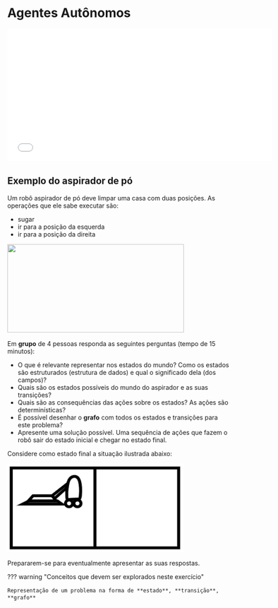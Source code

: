 # Agentes Autônomos

<embed src="slides.pdf" type="application/pdf" width="600" height="300">

## Exemplo do aspirador de pó

Um robô aspirador de pó deve limpar uma casa com duas posições. As operações que ele sabe executar são:

* sugar
* ir para a posição da esquerda
* ir para a posição da direita

<img src="figuras/aspirador_po.png" width="400" height="200">

Em **grupo** de 4 pessoas responda as seguintes perguntas (tempo de 15 minutos): 

* O que é relevante representar nos estados do mundo? Como os estados são estruturados (estrutura de dados) e qual o significado dela (dos campos)?
* Quais são os estados possíveis do mundo do aspirador e as suas transições?
* Quais são as consequências das ações sobre os estados? As ações são determinísticas?
* É possível desenhar o **grafo** com todos os estados e transições para este problema? 
* Apresente uma solução possível. Uma sequência de ações que fazem o robô sair do estado inicial e chegar no estado final. 

Considere como estado final a situação ilustrada abaixo: 

<img src="figuras/aspirador_po_final.png" width="400" height="200">

Prepararem-se para eventualmente apresentar as suas respostas. 

??? warning "Conceitos que devem ser explorados neste exercício"

    Representação de um problema na forma de **estado**, **transição**, **grafo**